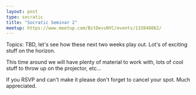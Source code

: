 ```yaml
---
layout: post
type: socratic
title: "Socratic Seminar 2"
meetup: https://www.meetup.com/BitDevsNYC/events/133848062/
---
```


Topics: TBD, let's see how these next two weeks play out. Lot's of exciting
stuff on the horizon.

This time around we will have plenty of material to work with, lots of cool
stuff to throw up on the projector, etc...

If you RSVP and can't make it please don't forget to cancel your spot. Much
appreciated.
